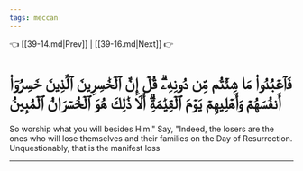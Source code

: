 ```yaml
---
tags: meccan
---
```


👈 [[39-14.md|Prev]] | [[39-16.md|Next]] 👉

# فَٱعۡبُدُواْ مَا شِئۡتُم مِّن دُونِهِۦۗ قُلۡ إِنَّ ٱلۡخَٰسِرِينَ ٱلَّذِينَ خَسِرُوٓاْ أَنفُسَهُمۡ وَأَهۡلِيهِمۡ يَوۡمَ ٱلۡقِيَٰمَةِۗ أَلَا ذَٰلِكَ هُوَ ٱلۡخُسۡرَانُ ٱلۡمُبِينُ

So worship what you will besides Him." Say, "Indeed, the losers are the ones who will lose themselves and their families on the Day of Resurrection. Unquestionably, that is the manifest loss

---


